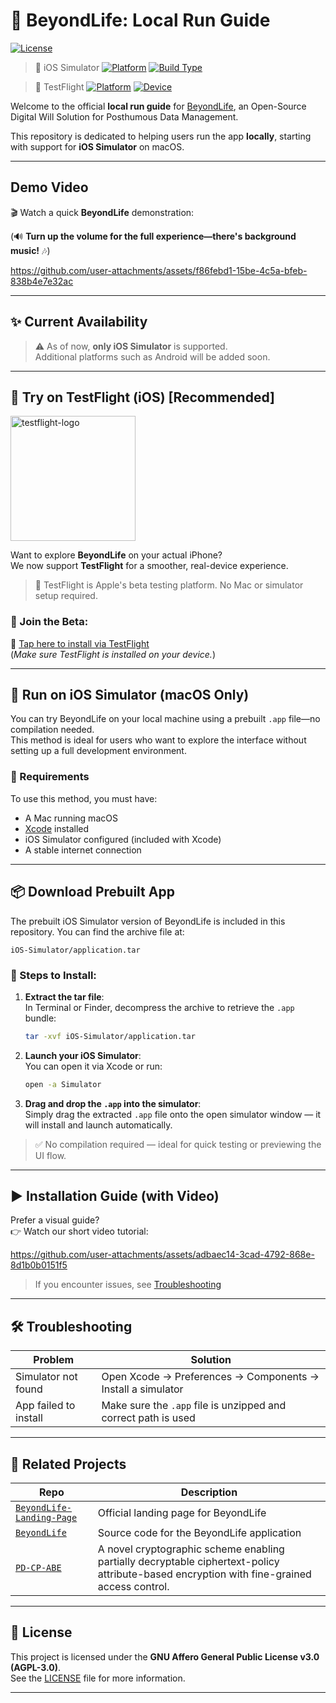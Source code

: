 # 🚀 BeyondLife: Local Run Guide
[![License](https://img.shields.io/badge/License-AGPL--3.0-blue)](../LICENSE)


> 🍎 iOS Simulator
> [![Platform](https://img.shields.io/badge/Run%20on-iOS%20Simulator-blue)](#)
> [![Build Type](https://img.shields.io/badge/Build-EAS%20Build-green)](https://docs.expo.dev/build/introduction/)


> 📱 TestFlight
> [![Platform](https://img.shields.io/badge/Run%20on-TestFlight-blue)](https://testflight.apple.com/join/your-invite-code)
> [![Device](https://img.shields.io/badge/Device-Real%20iOS%20Device-blueviolet)](#)

Welcome to the official **local run guide** for [BeyondLife](), an Open-Source Digital Will Solution for Posthumous Data Management.

This repository is dedicated to helping users run the app **locally**, starting with support for **iOS Simulator** on macOS.

---

## Demo Video

🎬 Watch a quick **BeyondLife** demonstration:

(🔊 **Turn up the volume for the full experience—there's background music!** 🎶)

https://github.com/user-attachments/assets/f86febd1-15be-4c5a-bfeb-838b4e7e32ac

---

## ✨ Current Availability

> ⚠️ As of now, **only iOS Simulator** is supported.  
> Additional platforms such as Android will be added soon.

---

## 📱 Try on TestFlight (iOS) [Recommended]

<img src="https://github.com/user-attachments/assets/c2dccd00-bc24-420e-b1d4-5cf714a7f571" alt="testflight-logo" width="200"/>


Want to explore **BeyondLife** on your actual iPhone?  
We now support **TestFlight** for a smoother, real-device experience.

> 🧪 TestFlight is Apple's beta testing platform. No Mac or simulator setup required.

### 🔗 Join the Beta:

📲 [Tap here to install via TestFlight](https://testflight.apple.com/join/Sm1gFy5f)  
(*Make sure TestFlight is installed on your device.*)


---

## 🍏 Run on iOS Simulator (macOS Only)

You can try BeyondLife on your local machine using a prebuilt `.app` file—no compilation needed.  
This method is ideal for users who want to explore the interface without setting up a full development environment.


### 🧰 Requirements

To use this method, you must have:

- A Mac running macOS
- [Xcode](https://developer.apple.com/xcode/) installed
- iOS Simulator configured (included with Xcode)
- A stable internet connection

---

## 📦 Download Prebuilt App

The prebuilt iOS Simulator version of BeyondLife is included in this repository.
You can find the archive file at:

```
iOS-Simulator/application.tar
```

### 📂 Steps to Install:

1. **Extract the tar file**:  
   In Terminal or Finder, decompress the archive to retrieve the `.app` bundle:
   ```bash
   tar -xvf iOS-Simulator/application.tar
   ```

2. **Launch your iOS Simulator**:  
   You can open it via Xcode or run:
   ```bash
   open -a Simulator
   ```

3. **Drag and drop the `.app` into the simulator**:  
   Simply drag the extracted `.app` file onto the open simulator window — it will install and launch automatically.

> ✅ No compilation required — ideal for quick testing or previewing the UI flow.

---

## ▶️ Installation Guide (with Video)

Prefer a visual guide?  
👉 Watch our short video tutorial:  

https://github.com/user-attachments/assets/adbaec14-3cad-4792-868e-8d1b0b0151f5


> If you encounter issues, see [Troubleshooting](#️-troubleshooting)

---

## 🛠️ Troubleshooting

| Problem                          | Solution                                                                 |
|----------------------------------|--------------------------------------------------------------------------|
| Simulator not found              | Open Xcode → Preferences → Components → Install a simulator              |
| App failed to install            | Make sure the `.app` file is unzipped and correct path is used           |

---

## 🔗 Related Projects

| Repo | Description |
|------|-------------|
| [`BeyondLife-Landing-Page`]() | Official landing page for BeyondLife |
| [`BeyondLife`](https://github.com/LimeFavoredOrange/BeyondLife) | Source code for the BeyondLife application |
| [`PD-CP-ABE`](https://github.com/LimeFavoredOrange/PD-CP-ABE) | A novel cryptographic scheme enabling partially decryptable ciphertext-policy attribute-based encryption with fine-grained access control. |

---

## 📄 License

This project is licensed under the **GNU Affero General Public License v3.0 (AGPL-3.0)**.  
See the [LICENSE](../LICENSE) file for more information.

---
